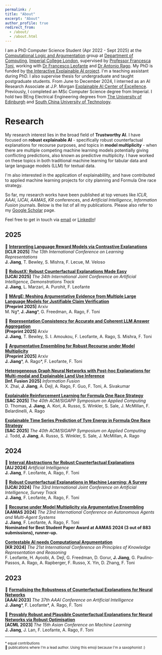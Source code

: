 ```yaml
---
permalink: /
title: "About"
excerpt: "About"
author_profile: true
redirect_from: 
  - /about/
  - /about.html
---
```


I am a PhD Computer Science Student (Apr 2022 - Sept 2025) at the [Computational Logic and Argumentation](https://clarg.doc.ic.ac.uk/) group at [Department of Computing](https://www.imperial.ac.uk/computing), [Imperial College London](https://www.imperial.ac.uk/), supervised by [Professor Francesca Toni](https://www.doc.ic.ac.uk/~ft/), working with [Dr Francesco Leofante](https://fraleo.github.io/) and [Dr Antonio Rago](https://www.doc.ic.ac.uk/~afr114/). My PhD is funded by [the Interactive Explainable AI project](https://raeng.org.uk/programmes-and-prizes/programmes/meet-the-researchers/professor-francesca-toni). I'm a teaching assistant during PhD. I also supervise thesis for undergraduate and taught postgraduate students. From June to December 2024, I interned as an AI Research Associate at J.P. Morgan [Explainable AI Center of Excellence](https://www.jpmorgan.com/technology/artificial-intelligence/initiatives/explainable-ai-center-of-excellence). Previously, I completed an MSc Computer Science degree from Imperial. I hold two BEng Electrical Engineering degrees from [The University of Edinburgh](https://www.ed.ac.uk/) and [South China University of Technology](https://www.scut.edu.cn/en/).

# Research

My research interest lies in the broad field of **Trustworthy AI**. I have focused on **robust explainable AI** - specifically robust counterfactual explanations for recourse purposes, and topics in **model multiplicity** - when there are multiple competing machine learning models potentially giving conflicting predictions, also known as predictive multiplicity. I have worked on these topics in both traditional machine learning for tabular data and large language models (LLM) for textual data.

I'm also interested in the application of explainablility, and have contributed to applied machine learning projects for city planning and Formula One race strategy.

So far, my research works have been published at top venues like *ICLR*, *AAAI*, *IJCAI*, *AAMAS*, *KR* conferences, and *Artificial Intelligence*, *Information Fusion* journals. Below is the list of all my publications. Please also refer to my [Google Scholar](https://scholar.google.com/citations?user=NcFKI8kAAAAJ&hl=en) page. 

Feel free to get in touch via [email](mailto:junqi.jiang@imperial.ac.uk) or [LinkedIn](https://www.linkedin.com/in/junqijiang/)!


## 2025

🎷 [**Interpreting Language Reward Models via Contrastive Explanations**](https://openreview.net/forum?id=i8IwcQBi74)\
**[ICLR 2025]**  *The 13th International Conference on Learning Representations*\
**J. Jiang**, T. Bewley, S. Mishra, F. Lecue, M. Veloso

🎷 [**RobustX: Robust Counterfactual Explanations Made Easy**](https://arxiv.org/abs/2502.13751)\
**[IJCAI 2025]** *The 34th International Joint Conference on Artificial Intelligence, Demonstrations Track*\
**J. Jiang**, L. Marzari, A. Purohit, F. Leofante

🎷 [**MArgE: Meshing Argumentative Evidence from Multiple Large Language Models for Justifiable Claim Verification**](https://arxiv.org/abs/2508.02584)\
**[Preprint 2025]** Arxiv\
M. Ng\*,  **J. Jiang**\*, G. Freedman, A. Rago, F. Toni

🎷 [**Representation Consistency for Accurate and Coherent LLM Answer Aggregation**](https://arxiv.org/abs/2506.21590)\
**[Preprint 2025]** Arxiv\
**J. Jiang**, T. Bewley, S. I. Amoukou, F. Leofante, A. Rago, S. Mishra, F. Toni

🎷 [**Argumentative Ensembling for Robust Recourse under Model Multiplicity**](https://arxiv.org/abs/2506.20260)\
**[Preprint 2025]** Arxiv\
**J. Jiang**\*, A. Rago\*, F. Leofante, F. Toni

[**Heterogeneous Graph Neural Networks with Post-hoc Explanations for Multi-modal and Explainable Land Use Inference**](https://doi.org/10.1016/j.inffus.2025.103057)\
**[Inf. Fusion 2025]** *Information Fusion*\
X. Zhai, **J. Jiang**, A. Dejl, A. Rago, F. Guo, F. Toni, A. Sivakumar

[**Explainable Reinforcement Learning for Formula One Race Strategy**](https://arxiv.org/abs/2501.04068)\
**[SAC 2025]** *The 40th ACM/SIGAPP Symposium on Applied Computing*\
D. Thomas, **J. Jiang**, A. Kori, A. Russo, S. Winkler, S. Sale, J. McMillan, F. Belardinelli, A. Rago

[**Explainable Time Series Prediction of Tyre Energy in Formula One Race Strategy**](https://arxiv.org/abs/2501.04067)\
**[SAC 2025]** *The 40th ACM/SIGAPP Symposium on Applied Computing*\
J. Todd, **J. Jiang**, A. Russo, S. Winkler, S. Sale, J. McMillan, A. Rago


## 2024

🎷 [**Interval Abstractions for Robust Counterfactual Explanations**](https://doi.org/10.1016/j.artint.2024.104218)\
**[AIJ 2024]**  *Artificial Intelligence*\
**J. Jiang**, F. Leofante, A. Rago, F. Toni

🎷 [**Robust Counterfactual Explanations in Machine Learning: A Survey**](https://www.ijcai.org/proceedings/2024/894)\
**[IJCAI 2024]**  *The 33rd International Joint Conference on Artificial Intelligence, Survey Track*\
**J. Jiang**, F. Leofante, A. Rago, F. Toni

🎷 [**Recourse under Model Multiplicity via Argumentative Ensembling**](https://dl.acm.org/doi/10.5555/3635637.3662950)\
**[AAMAS 2024]**  *The 23rd International Conference on Autonomous Agents and Multi-Agent Systems*\
**J. Jiang**, F. Leofante, A. Rago, F. Toni\
**Nominated for Best Student Paper Award at AAMAS 2024 (3 out of 883 submissions), runner-up.**

[**Contestable AI needs Computational Argumentation**](https://arxiv.org/abs/2405.10729)\
**[KR 2024]** *The 21st International Conference on Principles of Knowledge Representation and Reasoning*\
F. Leofante, H. Ayoobi, A. Dejl, G. Freedman, D. Gorur, **J. Jiang**, G. Paulino-Passos, A. Rago, A. Rapberger, F. Russo, X. Yin, D. Zhang, F. Toni

## 2023

🎷 [**Formalising the Robustness of Counterfactual Explanations for Neural Networks**](https://ojs.aaai.org/index.php/AAAI/article/view/26740)\
**[AAAI 2023]**  *The 37th AAAI Conference on Artificial Intelligence*\
**J. Jiang**\*, F. Leofante\*, A. Rago, F. Toni

🎷 [**Provably Robust and Plausible Counterfactual Explanations for Neural Networks via Robust Optimisation**](https://proceedings.mlr.press/v222/jiang24a.html)\
**[ACML 2023]**  *The 15th Asian Conference on Machine Learning*\
**J. Jiang**, J. Lan, F. Leofante, A. Rago, F. Toni

---

<sub>* equal contributions</sub>\
<sub>🎷 publications where I'm a lead author. Using this emoji because I'm a saxophonist :) </sub>
